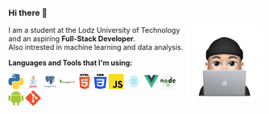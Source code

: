 
### Hi there 👋
<img align="right" src="memoji.png" width="150" height="150" style="margin:0">

I am a student at the Lodz University of Technology
and an aspiring <b>Full-Stack Developer</b>.<br>
Also intrested in machine learning and data analysis.

**Languages and Tools that I'm using:**  

<code><img height="30" width="30" src="img/python.png"></code>
<code><img height="30" width="30" src="img/java.png"></code>
<code><img height="30" width="30" src="img/postgres.png"></code>
<code><img height="30" width="30" src="img/mongodb.png"></code>
<code><img height="30" width="30" src="img/html.png"></code>
<code><img height="30" width="25" src="img/css.png"></code>
<code><img height="30" width="30" src="img/js.png"></code>
<code><img height="30" width="32" src="img/react.png"></code>
<code><img height="30" width="30" src="img/vue.png"></code>
<code><img height="30" width="30" src="img/nodejs.png"></code>
<code><img height="30" width="30" src="img/android.png"></code>
<code><img height="30" width="30" src="img/git.png"></code>

<!--
**oskarolaszczyk/oskarolaszczyk** is a ✨ _special_ ✨ repository because its `README.md` (this file) appears on your GitHub profile.

Here are some ideas to get you started:

- 🔭 I’m currently working on ...
- 🌱 I’m currently learning ...
- 👯 I’m looking to collaborate on ...
- 🤔 I’m looking for help with ...
- 💬 Ask me about ...
- 📫 How to reach me: ...
- 😄 Pronouns: ...
- ⚡ Fun fact: ...
-->
